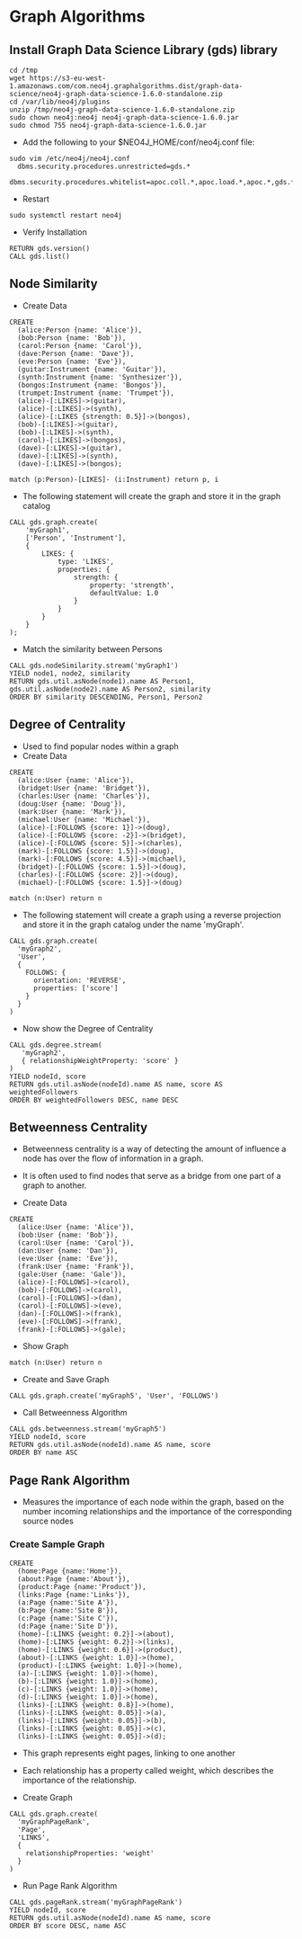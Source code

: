 # Graph Algorithms
## Install Graph Data Science Library (gds) library
```
cd /tmp
wget https://s3-eu-west-1.amazonaws.com/com.neo4j.graphalgorithms.dist/graph-data-science/neo4j-graph-data-science-1.6.0-standalone.zip
cd /var/lib/neo4j/plugins
unzip /tmp/neo4j-graph-data-science-1.6.0-standalone.zip
sudo chown neo4j:neo4j neo4j-graph-data-science-1.6.0.jar
sudo chmod 755 neo4j-graph-data-science-1.6.0.jar
```

- Add the following to your $NEO4J_HOME/conf/neo4j.conf file:

```
sudo vim /etc/neo4j/neo4j.conf
  dbms.security.procedures.unrestricted=gds.*
  dbms.security.procedures.whitelist=apoc.coll.*,apoc.load.*,apoc.*,gds.*
```
- Restart
```
sudo systemctl restart neo4j
```

- Verify Installation
```
RETURN gds.version()
CALL gds.list()
```

## Node Similarity
- Create Data
```
CREATE
  (alice:Person {name: 'Alice'}),
  (bob:Person {name: 'Bob'}),
  (carol:Person {name: 'Carol'}),
  (dave:Person {name: 'Dave'}),
  (eve:Person {name: 'Eve'}),
  (guitar:Instrument {name: 'Guitar'}),
  (synth:Instrument {name: 'Synthesizer'}),
  (bongos:Instrument {name: 'Bongos'}),
  (trumpet:Instrument {name: 'Trumpet'}),
  (alice)-[:LIKES]->(guitar),
  (alice)-[:LIKES]->(synth),
  (alice)-[:LIKES {strength: 0.5}]->(bongos),
  (bob)-[:LIKES]->(guitar),
  (bob)-[:LIKES]->(synth),
  (carol)-[:LIKES]->(bongos),
  (dave)-[:LIKES]->(guitar),
  (dave)-[:LIKES]->(synth),
  (dave)-[:LIKES]->(bongos);
```

```
match (p:Person)-[LIKES]- (i:Instrument) return p, i
```

- The following statement will create the graph and store it in the graph catalog
```
CALL gds.graph.create(
    'myGraph1',
    ['Person', 'Instrument'],
    {
        LIKES: {
            type: 'LIKES',
            properties: {
                strength: {
                    property: 'strength',
                    defaultValue: 1.0
                }
            }
        }
    }
);
````

- Match the similarity between Persons
```
CALL gds.nodeSimilarity.stream('myGraph1')
YIELD node1, node2, similarity
RETURN gds.util.asNode(node1).name AS Person1, gds.util.asNode(node2).name AS Person2, similarity
ORDER BY similarity DESCENDING, Person1, Person2
```


## Degree of Centrality
- Used to find popular nodes within a graph
- Create Data
```
CREATE
  (alice:User {name: 'Alice'}),
  (bridget:User {name: 'Bridget'}),
  (charles:User {name: 'Charles'}),
  (doug:User {name: 'Doug'}),
  (mark:User {name: 'Mark'}),
  (michael:User {name: 'Michael'}),
  (alice)-[:FOLLOWS {score: 1}]->(doug),
  (alice)-[:FOLLOWS {score: -2}]->(bridget),
  (alice)-[:FOLLOWS {score: 5}]->(charles),
  (mark)-[:FOLLOWS {score: 1.5}]->(doug),
  (mark)-[:FOLLOWS {score: 4.5}]->(michael),
  (bridget)-[:FOLLOWS {score: 1.5}]->(doug),
  (charles)-[:FOLLOWS {score: 2}]->(doug),
  (michael)-[:FOLLOWS {score: 1.5}]->(doug)
```

```
match (n:User) return n
```

- The following statement will create a graph using a reverse projection and store it in the graph catalog under the name 'myGraph'.
```
CALL gds.graph.create(
  'myGraph2',
  'User',
  {
    FOLLOWS: {
      orientation: 'REVERSE',
      properties: ['score']
    }
  }
)
```

- Now show the Degree of Centrality
```
CALL gds.degree.stream(
   'myGraph2',
   { relationshipWeightProperty: 'score' }
)
YIELD nodeId, score
RETURN gds.util.asNode(nodeId).name AS name, score AS weightedFollowers
ORDER BY weightedFollowers DESC, name DESC
```


## Betweenness Centrality
- Betweenness centrality is a way of detecting the amount of influence a node has over the flow of information in a graph.
- It is often used to find nodes that serve as a bridge from one part of a graph to another.

- Create Data
```
CREATE
  (alice:User {name: 'Alice'}),
  (bob:User {name: 'Bob'}),
  (carol:User {name: 'Carol'}),
  (dan:User {name: 'Dan'}),
  (eve:User {name: 'Eve'}),
  (frank:User {name: 'Frank'}),
  (gale:User {name: 'Gale'}),
  (alice)-[:FOLLOWS]->(carol),
  (bob)-[:FOLLOWS]->(carol),
  (carol)-[:FOLLOWS]->(dan),
  (carol)-[:FOLLOWS]->(eve),
  (dan)-[:FOLLOWS]->(frank),
  (eve)-[:FOLLOWS]->(frank),
  (frank)-[:FOLLOWS]->(gale);
```

- Show Graph
```
match (n:User) return n
```

- Create and Save Graph
```
CALL gds.graph.create('myGraph5', 'User', 'FOLLOWS')
```

- Call Betweenness Algorithm
```
CALL gds.betweenness.stream('myGraph5')
YIELD nodeId, score
RETURN gds.util.asNode(nodeId).name AS name, score
ORDER BY name ASC
```


## Page Rank Algorithm
- Measures the importance of each node within the graph, based on the number incoming relationships and the importance of the corresponding source nodes

### Create Sample Graph
```
CREATE
  (home:Page {name:'Home'}),
  (about:Page {name:'About'}),
  (product:Page {name:'Product'}),
  (links:Page {name:'Links'}),
  (a:Page {name:'Site A'}),
  (b:Page {name:'Site B'}),
  (c:Page {name:'Site C'}),
  (d:Page {name:'Site D'}),
  (home)-[:LINKS {weight: 0.2}]->(about),
  (home)-[:LINKS {weight: 0.2}]->(links),
  (home)-[:LINKS {weight: 0.6}]->(product),
  (about)-[:LINKS {weight: 1.0}]->(home),
  (product)-[:LINKS {weight: 1.0}]->(home),
  (a)-[:LINKS {weight: 1.0}]->(home),
  (b)-[:LINKS {weight: 1.0}]->(home),
  (c)-[:LINKS {weight: 1.0}]->(home),
  (d)-[:LINKS {weight: 1.0}]->(home),
  (links)-[:LINKS {weight: 0.8}]->(home),
  (links)-[:LINKS {weight: 0.05}]->(a),
  (links)-[:LINKS {weight: 0.05}]->(b),
  (links)-[:LINKS {weight: 0.05}]->(c),
  (links)-[:LINKS {weight: 0.05}]->(d);
```

- This graph represents eight pages, linking to one another
- Each relationship has a property called weight, which describes the importance of the relationship.

- Create Graph
```
CALL gds.graph.create(
  'myGraphPageRank',
  'Page',
  'LINKS',
  {
    relationshipProperties: 'weight'
  }
)
```

- Run Page Rank Algorithm
```
CALL gds.pageRank.stream('myGraphPageRank')
YIELD nodeId, score
RETURN gds.util.asNode(nodeId).name AS name, score
ORDER BY score DESC, name ASC
```
